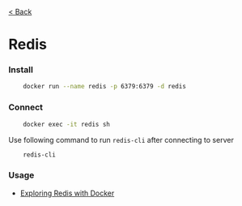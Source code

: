 [< Back](./../README.md)

# Redis

### Install
```bash
	docker run --name redis -p 6379:6379 -d redis
```

### Connect
```bash
    docker exec -it redis sh
```

Use following command to run `redis-cli` after connecting to server
```bash
    redis-cli
```

### Usage
- [Exploring Redis with Docker](https://markheath.net/post/exploring-redis-with-docker)